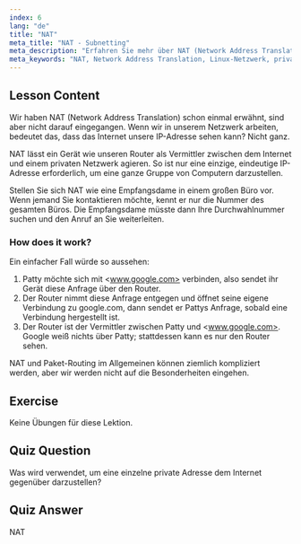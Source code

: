 ```yaml
---
index: 6
lang: "de"
title: "NAT"
meta_title: "NAT - Subnetting"
meta_description: "Erfahren Sie mehr über NAT (Network Address Translation) in Linux, wie es funktioniert und welche Rolle es bei der Netzwerksicherheit spielt. Verstehen Sie private vs. öffentliche IPs. Linux-Netzwerkanleitung."
meta_keywords: "NAT, Network Address Translation, Linux-Netzwerk, private IP, öffentliche IP, Linux-Tutorial, Anfängerleitfaden"
---
```


## Lesson Content

Wir haben NAT (Network Address Translation) schon einmal erwähnt, sind aber nicht darauf eingegangen. Wenn wir in unserem Netzwerk arbeiten, bedeutet das, dass das Internet unsere IP-Adresse sehen kann? Nicht ganz.

NAT lässt ein Gerät wie unseren Router als Vermittler zwischen dem Internet und einem privaten Netzwerk agieren. So ist nur eine einzige, eindeutige IP-Adresse erforderlich, um eine ganze Gruppe von Computern darzustellen.

Stellen Sie sich NAT wie eine Empfangsdame in einem großen Büro vor. Wenn jemand Sie kontaktieren möchte, kennt er nur die Nummer des gesamten Büros. Die Empfangsdame müsste dann Ihre Durchwahlnummer suchen und den Anruf an Sie weiterleiten.

### How does it work?

Ein einfacher Fall würde so aussehen:

1. Patty möchte sich mit <www.google.com> verbinden, also sendet ihr Gerät diese Anfrage über den Router.
2. Der Router nimmt diese Anfrage entgegen und öffnet seine eigene Verbindung zu google.com, dann sendet er Pattys Anfrage, sobald eine Verbindung hergestellt ist.
3. Der Router ist der Vermittler zwischen Patty und <www.google.com>. Google weiß nichts über Patty; stattdessen kann es nur den Router sehen.

NAT und Paket-Routing im Allgemeinen können ziemlich kompliziert werden, aber wir werden nicht auf die Besonderheiten eingehen.

## Exercise

Keine Übungen für diese Lektion.

## Quiz Question

Was wird verwendet, um eine einzelne private Adresse dem Internet gegenüber darzustellen?

## Quiz Answer

NAT
